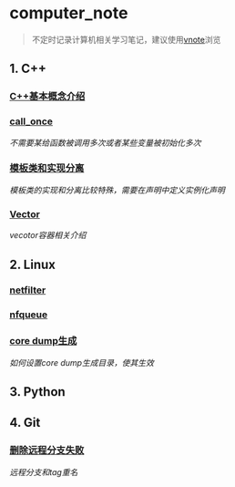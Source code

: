 # computer_note

>不定时记录计算机相关学习笔记，建议使用[vnote](https://github.com/vnotex/vnote)浏览
 
## 1. C++
### [C++基本概念介绍](C++/C++基本概念.md)
### [call_once](C++/call_once.md)
*不需要某给函数被调用多次或者某些变量被初始化多次* 
### [模板类和实现分离](C++/模板类和实现分离.md)
*模板类的实现和分离比较特殊，需要在声明中定义实例化声明*
### [Vector](C++/vector.md)
*vecotor容器相关介绍*

## 2. Linux
### [netfilter](Linux/netfilter.md)
### [nfqueue](Linux/nfqueue.md)
### [core dump生成](Linux/core_dump生成.md) 
*如何设置core dump生成目录，使其生效*

## 3. Python

## 4. Git
### [删除远程分支失败](Git/删除远程分支失败.md)
*远程分支和tag重名*
     
